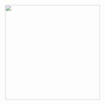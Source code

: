<p align="left">
   <a href="#">
     <img height="300px" src="https://spotify-recently-played-readme.vercel.app/api?user=inoz9pc3jmz6hxgovc7dzrq20&count={7}">
  </a>
</p>  
